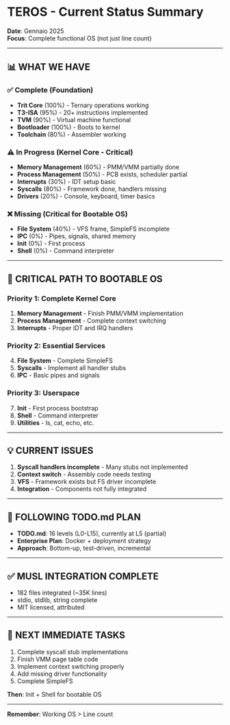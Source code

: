 # TEROS - Current Status Summary

**Date**: Gennaio 2025  
**Focus**: Complete functional OS (not just line count)

---

## 📊 WHAT WE HAVE

### ✅ Complete (Foundation)
- **Trit Core** (100%) - Ternary operations working
- **T3-ISA** (95%) - 20+ instructions implemented
- **TVM** (90%) - Virtual machine functional
- **Bootloader** (100%) - Boots to kernel
- **Toolchain** (80%) - Assembler working

### ⚠️ In Progress (Kernel Core - Critical)
- **Memory Management** (60%) - PMM/VMM partially done
- **Process Management** (50%) - PCB exists, scheduler partial
- **Interrupts** (30%) - IDT setup basic
- **Syscalls** (80%) - Framework done, handlers missing
- **Drivers** (20%) - Console, keyboard, timer basics

### ❌ Missing (Critical for Bootable OS)
- **File System** (40%) - VFS frame, SimpleFS incomplete
- **IPC** (0%) - Pipes, signals, shared memory
- **Init** (0%) - First process
- **Shell** (0%) - Command interpreter

---

## 🎯 CRITICAL PATH TO BOOTABLE OS

### Priority 1: Complete Kernel Core
1. **Memory Management** - Finish PMM/VMM implementation
2. **Process Management** - Complete context switching
3. **Interrupts** - Proper IDT and IRQ handlers

### Priority 2: Essential Services
4. **File System** - Complete SimpleFS
5. **Syscalls** - Implement all handler stubs
6. **IPC** - Basic pipes and signals

### Priority 3: Userspace
7. **Init** - First process bootstrap
8. **Shell** - Command interpreter
9. **Utilities** - ls, cat, echo, etc.

---

## 💡 CURRENT ISSUES

1. **Syscall handlers incomplete** - Many stubs not implemented
2. **Context switch** - Assembly code needs testing
3. **VFS** - Framework exists but FS driver incomplete
4. **Integration** - Components not fully integrated

---

## 📝 FOLLOWING TODO.md PLAN

- **TODO.md**: 16 levels (L0-L15), currently at L5 (partial)
- **Enterprise Plan**: Docker + deployment strategy
- **Approach**: Bottom-up, test-driven, incremental

---

## ✅ MUSL INTEGRATION COMPLETE

- 182 files integrated (~35K lines)
- stdio, stdlib, string complete
- MIT licensed, attributed

---

## 🚀 NEXT IMMEDIATE TASKS

1. Complete syscall stub implementations
2. Finish VMM page table code
3. Implement context switching properly
4. Add missing driver functionality
5. Complete SimpleFS

**Then**: Init + Shell for bootable OS

---

**Remember**: Working OS > Line count

